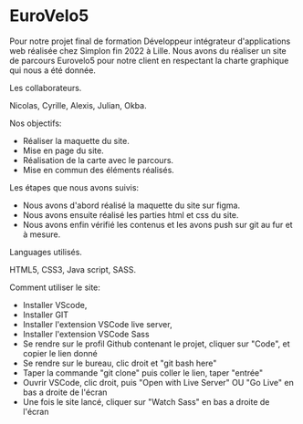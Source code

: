 # EuroVelo5

Pour notre projet final de formation Développeur intégrateur d'applications web réalisée chez Simplon fin 2022 à Lille. Nous avons du réaliser un site de parcours Eurovelo5 pour notre client en respectant la charte graphique qui nous a été donnée.

Les collaborateurs.

Nicolas, Cyrille, Alexis, Julian, Okba.

Nos objectifs:

+ Réaliser la maquette du site.
+ Mise en page du site.
+ Réalisation de la carte avec le parcours.
+ Mise en commun des éléments réalisés.

Les étapes que nous avons suivis:

+ Nous avons d'abord réalisé la maquette du site sur figma.
+ Nous avons ensuite réalisé les parties html et css du site.
+ Nous avons enfin vérifié les contenus et les avons push sur git au fur et à mesure.

Languages utilisés.

HTML5, CSS3, Java script, SASS.

Comment utiliser le site:

+ Installer VScode, 
+ Installer GIT
+ Installer l'extension VSCode live server,
+ Installer l'extension VSCode Sass
+ Se rendre sur le profil Github contenant le projet, cliquer sur "Code", et copier le lien donné
+ Se rendre sur le bureau, clic droit et "git bash here"
+ Taper la commande "git clone" puis coller le lien, taper "entrée"
+ Ouvrir VSCode, clic droit, puis "Open with Live Server" OU "Go Live" en bas a droite de l'écran 
+ Une fois le site lancé, cliquer sur "Watch Sass" en bas a droite de l'écran

